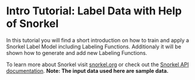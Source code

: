 # Intro Tutorial: Label Data with Help of Snorkel

In this tutorial you will find a short introduction on how to train and apply a Snorkel Label Model including Labeling Functions. 
Additionaly it will be shown how to generate and add new Labeling Functions.

To learn more about Snorkel visit [snorkel.org](https://snorkel.org) or check out the [Snorkel API documentation](https://snorkel.readthedocs.io/).
**Note: The input data used here are sample data.**